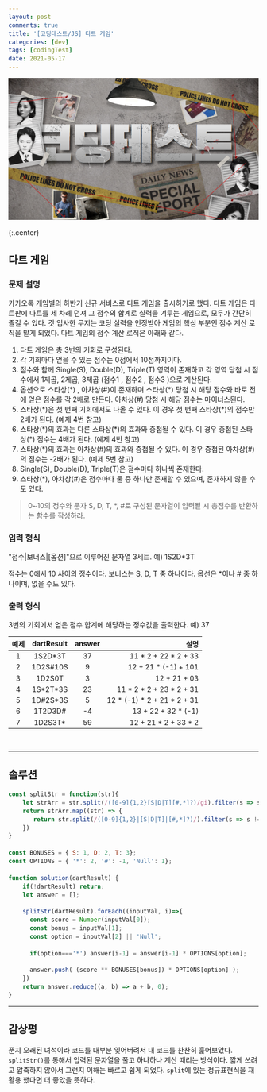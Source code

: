 ```yaml
---
layout: post
comments: true
title: '[코딩테스트/JS] 다트 게임'
categories: [dev]
tags: [codingTest]
date: 2021-05-17
---
```

![headerimg](/assets/img/subcate/coding.png)

{:.center}

## 다트 게임
### 문제 설명
카카오톡 게임별의 하반기 신규 서비스로 다트 게임을 출시하기로 했다. 다트 게임은 다트판에 다트를 세 차례 던져 그 점수의 합계로 실력을 겨루는 게임으로, 모두가 간단히 즐길 수 있다.
갓 입사한 무지는 코딩 실력을 인정받아 게임의 핵심 부분인 점수 계산 로직을 맡게 되었다. 다트 게임의 점수 계산 로직은 아래와 같다.

1. 다트 게임은 총 3번의 기회로 구성된다.
2. 각 기회마다 얻을 수 있는 점수는 0점에서 10점까지이다.
3. 점수와 함께 Single(S), Double(D), Triple(T) 영역이 존재하고 각 영역 당첨 시 점수에서 1제곱, 2제곱, 3제곱 (점수1 , 점수2 , 점수3 )으로 계산된다.
4. 옵션으로 스타상(\*) , 아차상(#)이 존재하며 스타상(\*) 당첨 시 해당 점수와 바로 전에 얻은 점수를 각 2배로 만든다. 아차상(#) 당첨 시 해당 점수는 마이너스된다.
5. 스타상(\*)은 첫 번째 기회에서도 나올 수 있다. 이 경우 첫 번째 스타상(\*)의 점수만 2배가 된다. (예제 4번 참고)
6. 스타상(\*)의 효과는 다른 스타상(\*)의 효과와 중첩될 수 있다. 이 경우 중첩된 스타상(\*) 점수는 4배가 된다. (예제 4번 참고)
7. 스타상(\*)의 효과는 아차상(#)의 효과와 중첩될 수 있다. 이 경우 중첩된 아차상(#)의 점수는 -2배가 된다. (예제 5번 참고)
8. Single(S), Double(D), Triple(T)은 점수마다 하나씩 존재한다.
9. 스타상(*), 아차상(#)은 점수마다 둘 중 하나만 존재할 수 있으며, 존재하지 않을 수도 있다.
> 0~10의 정수와 문자 S, D, T, *, #로 구성된 문자열이 입력될 시 총점수를 반환하는 함수를 작성하라.

### 입력 형식
"점수|보너스|[옵션]"으로 이루어진 문자열 3세트.
예) 1S2D*3T

점수는 0에서 10 사이의 정수이다.
보너스는 S, D, T 중 하나이다.
옵선은 *이나 # 중 하나이며, 없을 수도 있다.

### 출력 형식
3번의 기회에서 얻은 점수 합계에 해당하는 정수값을 출력한다.
예) 37

| 예제 | dartResult | answer | 설명 |
|:----------:|:----------:|:----------:|--:|
| 1 | 1S2D*3T | 37 | 11 \* 2 + 22 \* 2 + 33 |
| 2 | 1D2S#10S | 9 | 12 + 21 \* (-1) + 101 |
| 3 | 1D2S0T | 3 | 12 + 21 + 03 |
| 4 | 1S\*2T*3S | 23 | 11 \* 2 \* 2 + 23 \* 2 + 31 |
| 5 | 1D#2S*3S | 5 | 12 * (-1) \* 2 + 21 \* 2 + 31 |
| 6 | 1T2D3D# | -4 | 13 + 22 + 32 \* (-1) |
| 7 | 1D2S3T* | 59 | 12 + 21 \* 2 + 33 * 2 |
  
<br/>
<hr/>

## 솔루션
```javascript
const splitStr = function(str){
    let strArr = str.split(/([0-9]{1,2}[S|D|T][#,*]?)/gi).filter(s => s !== '');
    return strArr.map((str) => {
       return str.split(/([0-9]{1,2}|[S|D|T]|[#,*]?)/).filter(s => s !== '');
    })
}

const BONUSES = { S: 1, D: 2, T: 3};
const OPTIONS = { '*': 2, '#': -1, 'Null': 1};

function solution(dartResult) {
    if(!dartResult) return;
    let answer = [];
    
    splitStr(dartResult).forEach((inputVal, i)=>{
      const score = Number(inputVal[0]);
      const bonus = inputVal[1];
      const option = inputVal[2] || 'Null';
      
      if(option==='*') answer[i-1] = answer[i-1] * OPTIONS[option];

      answer.push( (score ** BONUSES[bonus]) * OPTIONS[option] );
    })
    return answer.reduce((a, b) => a + b, 0);
}
```

<hr/>

## 감상평
푼지 오래된 녀석이라 코드를 대부분 잊어버려서 내 코드를 찬찬히 훑어보았다.
`splitStr()`를 통해서 입력된 문자열을 풀고 하나하나 계산 때리는 방식이다. 짧게 쓰려고 압축하지 않아서 그런지 이해는 빠르고 쉽게 되었다. `split`에 있는 정규표현식을 재활용 했다면 더 좋았을 뜻하다.